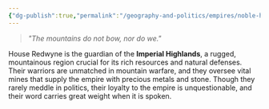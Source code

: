 ```yaml
---
{"dg-publish":true,"permalink":"/geography-and-politics/empires/noble-houses/house-redwyne/"}
---
```


> _"The mountains do not bow, nor do we."_

House Redwyne is the guardian of the **Imperial Highlands**, a rugged, mountainous region crucial for its rich resources and natural defenses. Their warriors are unmatched in mountain warfare, and they oversee vital mines that supply the empire with precious metals and stone. Though they rarely meddle in politics, their loyalty to the empire is unquestionable, and their word carries great weight when it is spoken.